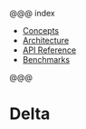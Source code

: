 @@@ index

- [Concepts](concepts.md)
- [Architecture](architecture.md)
- [API Reference](api/current/index.md)
- [Benchmarks](benchmarks.md)

@@@

# Delta